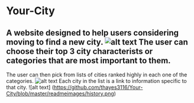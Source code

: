 # Your-City
A website designed to help users considering moving to find a new city.
![alt text](https://github.com/thayes3116/Your-City/blob/master/readmeimages/landing.png)
The user can choose their top 3 city characterists or categories that are most important to them. 
----
The user can then pick from lists of cities ranked highly in each one of the categories.
![alt text](https://github.com/thayes3116/Your-City/blob/master/readmeimages/citylist.png)
Each city in the list is a link to information specific to that city.
![alt text] (https://github.com/thayes3116/Your-City/blob/master/readmeimages/history.png)
